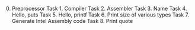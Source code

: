 0. Preprocessor
Task 1. Compiler
Task 2. Assembler
Task 3. Name
Task 4. Hello, puts
Task 5. Hello, printf
Task 6. Print size of various types
Task 7. Generate Intel Assembly code
Task 8. Print quote
